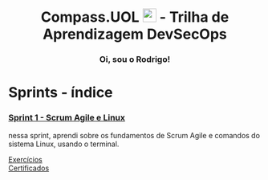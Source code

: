 <h1 align=center> Compass.UOL <img src="https://logospng.org/download/uol/logo-uol-icon-256.png" width="27"/> - Trilha de Aprendizagem DevSecOps </h1>

<h3 align="center">Oi, sou o Rodrigo!</h3> 

# Sprints - índice


###  <a href= Sprint-1 > Sprint 1 - Scrum Agile e Linux </a>

<p>

 nessa sprint, aprendi sobre os fundamentos de Scrum Agile e comandos do sistema Linux, usando o terminal.

 </p>

 <a href=Sprint-1\exercicios> Exercícios </a>  
 <a href=Sprint-1\certificados> Certificados </a>


